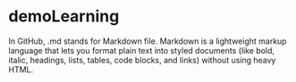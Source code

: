# demoLearning
In GitHub, .md stands for Markdown file.
Markdown is a lightweight markup language that lets you format plain text into styled documents (like bold, italic, headings, lists, tables, code blocks, and links) without using heavy HTML.
